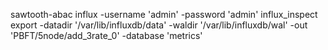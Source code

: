 sawtooth-abac
influx -username 'admin' -password 'admin'
influx_inspect export -datadir '/var/lib/influxdb/data' -waldir '/var/lib/influxdb/wal' -out 'PBFT/5node/add_3rate_0' -database 'metrics'